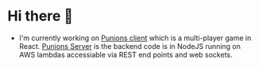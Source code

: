 # Hi there 👋

<!--
**iJKTen/iJKTen** is a ✨ _special_ ✨ repository because its `README.md` (this file) appears on your GitHub profile.

Here are some ideas to get you started:

- 🔭 I’m currently working on ...
- 🌱 I’m currently learning ...
- 👯 I’m looking to collaborate on ...
- 🤔 I’m looking for help with ...
- 💬 Ask me about ...
- 📫 How to reach me: ...
- 😄 Pronouns: ...
- ⚡ Fun fact: ...
-->

- I'm currently working on [Punions client](https://github.com/iJKTen/punions-client) which is a multi-player game in React. [Punions Server](https://github.com/iJKTen/punions-server) is the backend code is in NodeJS running on AWS lambdas accessiable via REST end points and web sockets.
